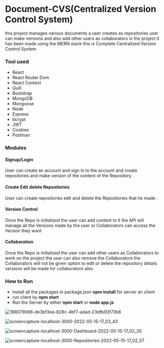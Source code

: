 # Document-CVS(Centralized Version Control System)
this project manages various documents a user creates as repositories user can make versions and also 
add other users as collaborators in the project it has been made using the MERN stack this is Complete 
Centralized Version Control System

### Tool used

- React
- React Router Dom 
- React Context
- Quill
- Bootstrap
- MongoDB
- Mongoose 
- Node
- Express 
- bcrypt
- JWT 
- Cookies 
- Postman

### Modules

#### Signup/Login 
User can create an account and sign in to the account and create 
repositories and make version of the content of the Repository 

#### Create Edit delete Repositories 
User can create repositories edit and delete the Repositories that he made . 

#### Version Control 
Once the Repo is initialized the user can add content to it the API 
will manage all the Versions made by the user or Collaborators can access the Version they want

#### Collaboration 
Once the Repo is initialized the user can add other users as Collaborators
to work on the project the  user can also remove the Collaborators the Collaborators will not
be given option to edit or delete the repository details versions will be made for collaborators also

### How to Run
- Install all the packages in package.json **npm install** for server an client 
- run client by **npm start**
- Run the Server by either **npm start** or **node app.js**




![168079066-de3bf3ea-828c-4bf7-adad-23dfb93f73b6](https://user-images.githubusercontent.com/93770002/168472838-f0f1ab4e-2482-4b11-b8a4-9394d89d7a5b.png)





![screencapture-localhost-3000-2022-05-15-17_03_43](https://user-images.githubusercontent.com/93770002/168472848-44d44671-1fdc-4589-b2dc-35342e034964.png)



![screencapture-localhost-3000-Dashboard-2022-05-15-17_02_30](https://user-images.githubusercontent.com/93770002/168472851-dddb85a9-b5d6-4713-ba75-ea608f07c49f.png)



![screencapture-localhost-3000-Repositories-2022-05-15-17_02_57](https://user-images.githubusercontent.com/93770002/168472855-3189d005-5b19-48bf-a4c6-0dc9ecb4d8dc.png)




